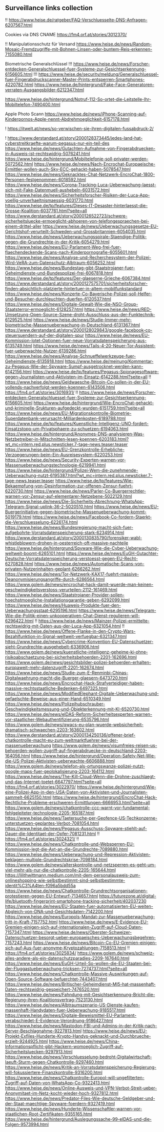 Surveillance links collection
-----------------------------

!! https://www.heise.de/ratgeber/FAQ-Verschluesselte-DNS-Anfragen-6207567.html

Cookies via DNS CNAME
https://fm4.orf.at/stories/3012370/

!! Manipulationsschutz für Versand https://www.heise.de/news/Random-Mosaic-Fremdzugriffe-mit-Bohnen-Linsen-oder-buntem-Reis-erkennen-7155080.html

Biometrische Generalschlüssel
!!! https://www.heise.de/news/Forscher-entdecken-Generalschluessel-fuer-Systeme-zur-Gesichtserkennung-6156605.html
!!! https://www.heise.de/security/meldung/Generalschluessel-fuer-Fingerabdruckscanner-Master-Prints-entsperren-Smartphones-4220782.html
https://www.heise.de/hintergrund/Fake-Face-Generatoren-verraten-Ausgangsbilder-6212347.html

https://www.heise.de/hintergrund/Notruf-112-So-ortet-die-Leitstelle-Ihr-Mobiltelefon-7490400.html

Apple Photo Scann
    https://www.heise.de/news/iPhone-Scanning-auf-Kinderpornos-Apple-nennt-Abdrehmoeglichkeit-6157178.html

! https://itwelt.at/news/so-verwischen-sie-ihren-digitalen-fussabdruck-2/

! https://www.derstandard.at/story/2000128373445/jedes-land-hat-cyberstreitkraefte-warum-pegasus-nur-ein-teil-des
https://www.heise.de/news/Gutachten-Aufnahme-von-Fingerabdruecken-in-Ausweis-ist-rechtswidrig-5076241.html
https://www.heise.de/hintergrund/Mobiltelefonie-soll-privater-werden-5072562.html
https://www.heise.de/news/Nach-Encrochat-Europaeische-Ermittler-wollen-auch-Sky-ECC-gehackt-haben-5078547.html
https://www.heise.de/news/Geknacktes-Chat-Netzwerk-EncroChat-1800-Personen-festgenommen-6018592.html
https://www.heise.de/news/Corona-Tracking-Luca-Ueberwachung-laesst-sich-mit-Fake-Datenmuell-aushebeln-6031572.html
https://www.heise.de/news/Sicherheitsforscher-Risiken-der-Luca-App-voellig-unverhaeltnismaessig-6031770.html
https://www.heise.de/tp/features/Dieses-IT-Desaster-hinterlaesst-die-Grosse-Koalition-6037761.html?seite=all
https://www.derstandard.at/story/2000126522723/schwere-sicherheitsluecke-ermoeglicht-abhoeren-von-telefongespraechen-bei-einem-drittel-aller
https://www.heise.de/news/Ueberwachungsgesetze-EU-Gerichtshof-verurteilt-Schweden-und-Grossbritannien-6054035.html
https://www.heise.de/news/Ueberwachungsspirale-Staendige-Politik-gegen-die-Grundrechte-in-der-Kritik-6054279.html
https://www.heise.de/news/EU-Parlament-Weg-frei-fuer-flaechendeckende-Scans-nach-Kinderpornografie-6055601.html
https://www.heise.de/news/Analyse-und-Recherchesystem-der-Polizei-Wird-VeRA-zum-Datenschutz-Albtraum-6056252.html
https://www.heise.de/news/Bundestag-gibt-Staatstrojaner-fuer-Geheimdienste-und-Bundespolizei-frei-6067818.html
https://www.heise.de/tp/features/Der-glaeserne-Grieche-6067384.html
https://www.derstandard.at/story/2000127575701/sicherheitsforscher-finden-absichtlich-platzierte-hintertuer-in-altem-mobilfunkstandard
https://www.heise.de/news/Konzerte-Co-Bayerische-Polizei-soll-Helfer-und-Besucher-durchleuchten-duerfen-6120537.html
https://www.heise.de/news/Digitale-Gewalt-Wie-die-NSO-Group-Staatsterror-ermoeglicht-6128257.html
https://www.heise.de/news/RED-Umsetzung-Open-Source-Szene-droht-Ausschluss-aus-der-Funktechnik-6129525.html
https://www.heise.de/news/Studie-Immer-mehr-biometrische-Massenueberwachung-in-Deutschland-6131367.html
https://www.derstandard.at/story/2000128029843/google-facebook-co-steuersuendern-auf-der-digitalen-spur
https://www.heise.de/news/EU-Kommission-lotet-Optionen-fuer-neue-Vorratsdatenspeicherung-aus-6135749.html
https://www.heise.de/news/Tails-4-20-Neuer-Tor-Assistent-fuer-ueberwachte-Nutzer-6139286.html
https://www.heise.de/news/Analyse-Schnueffelwerkzeuge-fuer-Geheimdienste-6135918.html
https://www.heise.de/meinung/Kommentar-zu-Pegasus-Wie-der-Spyware-Sumpf-ausgetrocknet-werden-kann-6142156.html
https://www.heise.de/tp/features/Pegasus-Spionagesoftware-gegen-Journalisten-und-Aktivisten-im-Einsatz-6142288.html?seite=all
!! https://www.heise.de/news/Geldwaesche-Bitcoin-Co-sollen-in-der-EU-vollends-nachverfolgt-werden-koennen-6143506.html
https://fm4.orf.at/stories/3016931/
!! https://www.heise.de/news/Forscher-entdecken-Generalschluessel-fuer-Systeme-zur-Gesichtserkennung-6156605.html
https://www.heise.de/hintergrund/Wie-EncroChat-gehackt-und-kriminelle-Srukturen-aufgedeckt-wurden-6151759.html?seite=all
https://www.heise.de/news/EU-Migrationskontrolle-Biometrie-Superdatenbank-verursacht-Milliardenkosten-6189788.html
https://www.heise.de/tp/features/Kuenstliche-Intelligenz-UNO-fordert-Einsatzstopp-um-Privatsphaere-zu-schuetzen-6194063.html
https://www.heise.de/hintergrund/Anonymes-DNS-analysieren-Was-Netzbetreiber-in-Mitschnitten-lesen-koennen-6203183.html?wt_mc=intern.red.plus.newsticker.7-tage-news.teaser.teaser
https://www.heise.de/news/EU-Grenzkontrolle-Erhebliche-Verzoegerungen-beim-Ein-Ausreisesystem-6220253.html
https://www.heise.de/news/Security-Experten-warnen-vor-Massenueberwachungstechnologie-6219941.html
https://www.heise.de/hintergrund/Polizei-Wem-die-zunehmende-Ueberwachung-nutzt-6195387.html?wt_mc=intern.red.plus.newsticker.7-tage-news.teaser.teaser
https://www.heise.de/tp/features/Wie-Bekaempfung-von-Desinformation-zur-offenen-Zensur-fuehrt-6220730.html
https://www.heise.de/news/Parler-Co-Buergerrechtler-warnen-vor-Zensur-auf-elementarer-Netzebene-5022129.html
https://www.heise.de/news/Die-Sicherheits-Abrechnung-WhatsApp-Telegram-Signal-uplink-36-2-5020510.html
https://www.heise.de/news/EU-Buergerinitiative-gegen-biometrische-Massenueberwachung-kommt-5019179.html
https://www.heise.de/news/Facebook-Co-fordern-Staerkt-die-Verschluesselung-6226174.html
https://www.heise.de/news/Bundesregierung-macht-sich-fuer-aufgebohrte-Vorratsdatenspeicherung-stark-6234914.html
https://www.derstandard.at/story/2000130835790/forensiker-wabl-whistleblowern-drohen-in-oesterreich-oft-massive-nachteile
https://www.heise.de/hintergrund/Spyware-Wie-die-Cyber-Ueberwachung-weltweit-boomt-6265101.html
https://www.heise.de/news/EuGH-Gutachter-Deutsche-Vorratsdatenspeicherung-verstoesst-gegen-EU-Recht-6270828.html
https://www.heise.de/news/Automatische-Scans-von-privaten-Nutzerinhalten-geplant-6266262.html
https://www.heise.de/news/Tor-Netzwerk-KAX17-fuehrt-massive-Deanonymisierungsangriffe-durch-6286564.html
https://www.golem.de/news/encrochat-hack-damit-wuerde-man-keinen-geschwindigkeitsverstoss-verurteilen-2112-161469.html
https://www.heise.de/news/Staatstrojaner-Provider-sollen-hoechstmoegliche-Installationsgarantie-geben-6292099.html
https://www.heise.de/news/Huaweis-Produkte-fuer-den-Ueberwachungsstaat-6295196.html
https://www.heise.de/news/Telegram-Wie-die-Politik-einen-unkooperativen-Chat-Dienst-regulieren-will-6296422.html
!! https://www.heise.de/news/Mainzer-Polizei-ermittelte-rechtswidrig-mit-Daten-aus-der-Luca-App-6321054.html
!! https://www.heise.de/news/Offene-Flanke-in-den-Crypto-Wars-Bezahlfunktion-in-Signal-weltweit-verfuegbar-6321347.html
https://www.heise.de/news/Cybercrime-Konvention-EU-Datenschuetzer-sieht-Grundrechte-ausgehebelt-6336906.html
https://www.golem.de/news/kuenstliche-intelligenz-geheime-ki-ohne-risikoabschaetzung-bei-sicherheitsbehoerden-2201-162696.html
https://www.golem.de/news/gesichtsbilder-polizei-behoerden-erhalten-europaweit-mehr-datenzugriff-2201-162674.html
https://www.heise.de/news/Studie-zum-E-Renminbi-Chinas-Digitalwaehrung-macht-die-Buerger-glaesern-6473720.html
https://www.heise.de/news/Encrochat-Hack-Strafverteidiger-haben-massive-rechtsstaatliche-Bedenken-6497325.html
https://www.heise.de/news/ModifiedElephant-Digitale-Ueberwachung-und-gefaelschte-Beweise-aus-einer-Hand-6510349.html
https://www.heise.de/news/Polizeihubschrauber-Geschwindigkeitsmessung-und-Objekterkennung-mit-KI-6520730.html
https://www.heise.de/news/eIDAS-Reform-Sicherheitsexperten-warnen-vor-staatlicher-Webauthentifizierung-6535796.html
https://www.golem.de/news/qwacs-eu-plan-wuerde-websicherheit-dramatisch-schwaechen-2203-163602.html
https://www.derstandard.at/story/2000134250136/offener-brief-chatkontrolle-macht-eu-zum-weltmarktfuehrer-bei-der-massenueberwachung
https://www.golem.de/news/visumfreies-reisen-us-behoerden-wollen-zugriff-auf-fingerabdruecke-in-deutschland-2203-164056.html
https://www.heise.de/hintergrund/Operation-Safety-Net-Wie-die-US-Polizei-Aktivisten-ueberwachte-6606888.html
https://www.golem.de/news/telefon-als-ortungswanze-polizei-nutzt-google-maps-fuer-geolokalisierung-2203-164112.html
https://www.heise.de/news/The-Kill-Cloud-Wenn-die-Drohne-zuschlaegt-und-das-Internet-toetet-6647797.html?seite=all
https://fm4.orf.at/stories/3022970/
https://www.heise.de/hintergrund/Wie-eine-Polizei-App-in-den-USA-Daten-von-Aktivisten-und-Journalisten-sammelt-6625150.html
https://www.heise.de/hintergrund/EncroChat-Hack-Rechtliche-Probleme-erschweren-Ermittlungen-6666953.html?seite=all
https://www.golem.de/news/chatkontrolle-ccc-warnt-vor-fundamental-fehlgeleiteter-technologie-2205-165187.html
https://www.heise.de/news/Taetersuche-per-Geofence-US-Techkonzerne-unterstuetzen-geplantes-Verbot-7081054.html
https://www.heise.de/news/Pegasus-Ausschuss-Spyware-stiehlt-auf-Dauer-die-Identitaet-der-Opfer-7081231.html
!! https://fm4.orf.at/stories/3024321/
!! https://www.heise.de/news/Chatkontrolle-und-Websperren-EU-Kommission-legt-die-Axt-an-die-Grundrechte-7089880.html
https://www.heise.de/news/Ueberwachung-und-Repression-Aktivisten-beklagen-multiple-Grundrechtskrise-7098184.html
https://www.golem.de/news/alterskontrolle-und-netzsperren-es-geht-um-viel-mehr-als-nur-die-chatkontrolle-2205-165644.html
    https://lilithwittmann.medium.com/mit-dem-personalausweis-zum-onlineshopping-wie-selbstbestimmt-sind-selbstbestimmte-identit%C3%A4ten-f096a5bdd55a
https://www.heise.de/news/Chatkontrolle-Grundrechtsorganisationen-protestieren-gegen-EU-Entwurf-7134657.html
https://futurezone.at/digital-life/bluetooth-fingerprint-smartphone-tracking-sicherheit/402037230
https://www.heise.de/news/EU-Staaten-fuer-automatisierten-EU-weiten-Abgleich-von-DNA-und-Gesichtsdaten-7142200.html
https://www.heise.de/news/Europols-Mandat-zur-Massenueberwachung-tritt-in-Kraft-7157752.html
https://www.heise.de/news/E-Evidence-EU-Gremien-einigen-sich-auf-internationalen-Zugriff-auf-Cloud-Daten-7157347.html
https://www.heise.de/news/Oberster-Schweizer-Datenschuetzer-besorgt-ueber-europaeisches-Ueberwachungsbegehren-7157243.html
https://www.heise.de/news/Bitcoin-Co-EU-Gremien-einigen-sich-auf-Aus-fuer-anonyme-Kryptozahlungen-7158513.html
!! https://fm4.orf.at/stories/3025834/
https://www.golem.de/news/schweiz-alles-andere-als-ein-datenschutzparadies-2209-167640.html
https://www.heise.de/news/EuGH-Urteil-So-wollen-die-EU-Staaten-bei-der-Fluggastueberwachung-tricksen-7274737.html?seite=all
https://www.heise.de/news/Chatkontrolle-Massive-Auswirkungen-auf-Open-Source-Software-befuerchtet-7443407.html
https://www.heise.de/news/Britischer-Geheimdienst-MI5-hat-massenhaft-Daten-rechtswidrig-gespeichert-7476520.html
https://www.heise.de/news/Fahndung-mit-Gesichtserkennung-Bricht-die-Regierung-ihren-Koalitionsvertrag-7523130.html
https://www.heise.de/news/Albtraumszenario-US-Dienste-kaufen-massenhaft-Handydaten-fuer-Ueberwachung-9185517.html
https://www.heise.de/news/Digitale-Beweismittel-EU-Parlament-verabschiedet-E-Evidence-Verordnung-9186427.html
https://www.heise.de/news/Mastodon-FBI-und-Admins-in-der-Kritik-nach-Server-Beschlagnahme-9227813.html
https://www.heise.de/news/EU-Projekt-Exfiles-Hunderte-Krypto-Handys-geknackt-und-Durchbrueche-erzielt-9244925.html
https://www.heise.de/news/China-Informationspflicht-gibt-Hackern-womoeglich-Zugriff-auf-Sicherheitsluecken-9297913.html
https://www.heise.de/news/Verschluesselung-bedroht-Digitalwirtschaft-laeuft-Sturm-gegen-Chatkontrolle-9297460.html
https://www.heise.de/news/Kritik-an-Vorratsdatenspeicherung-Regierung-will-fokussiertere-Finanzkontrolle-9316200.html
https://www.heise.de/news/Chatkontrolle-Europol-will-ungefilterten-Zugriff-auf-Daten-von-WhatsApp-Co-9322413.html
https://www.heise.de/news/Online-Ausweis-und-VPN-Verbot-Streit-ueber-Anonymitaet-im-Netz-kocht-wieder-hoch-9327812.html
https://www.heise.de/news/Predator-Files-Wie-deutsche-Geldgeber-und-der-Staat-maechtige-Spyware-foerdern-9327419.html
https://www.heise.de/news/Hunderte-Wissenschaftler-warnen-vor-staatlichen-Root-Zertifikaten-9355165.html
https://www.heise.de/hintergrund/Auslegungssache-99-eIDAS-und-die-Folgen-9573994.html
